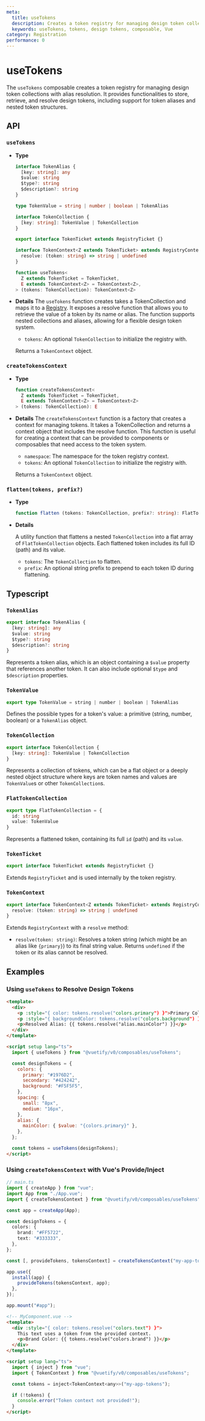 ```yaml
---
meta:
  title: useTokens
  description: Creates a token registry for managing design token collections with alias resolution.
  keywords: useTokens, tokens, design tokens, composable, Vue
category: Registration
performance: 0
---
```


# useTokens

The `useTokens` composable creates a token registry for managing design token collections with alias resolution. It provides functionalities to store, retrieve, and resolve design tokens, including support for token aliases and nested token structures.

## API

### `useTokens`

* **Type**
  ```ts
  interface TokenAlias {
    [key: string]: any
    $value: string
    $type?: string
    $description?: string
  }

  type TokenValue = string | number | boolean | TokenAlias

  interface TokenCollection {
    [key: string]: TokenValue | TokenCollection
  }

  export interface TokenTicket extends RegistryTicket {}

  interface TokenContext<Z extends TokenTicket> extends RegistryContext<Z> {
    resolve: (token: string) => string | undefined
  }

  function useTokens<
    Z extends TokenTicket = TokenTicket,
    E extends TokenContext<Z> = TokenContext<Z>,
  > (tokens: TokenCollection): TokenContext<Z>
  ```
* **Details**
  The `useTokens` function creates takes a TokenCollection and maps it to a [Registry](/composables/registration/use-registry). It exposes a resolve function that allows you to retrieve the value of a token by its name or alias. The function supports nested collections and aliases, allowing for a flexible design token system.
  - `tokens`: An optional `TokenCollection` to initialize the registry with.
  
  Returns a `TokenContext` object.

### `createTokensContext`

* **Type**
  ```ts
  function createTokensContext<
    Z extends TokenTicket = TokenTicket,
    E extends TokenContext<Z> = TokenContext<Z>
  > (tokens: TokenCollection): E
  ```
* **Details**
  The `createTokensContext` function is a factory that creates a context for managing tokens. It takes a TokenCollection and returns a context object that includes the resolve function. This function is useful for creating a context that can be provided to components or composables that need access to the token system.
  - `namespace`: The namespace for the token registry context.
  - `tokens`: An optional `TokenCollection` to initialize the registry with.
  
  Returns a `TokenContext` object.

### `flatten(tokens, prefix?)`

* **Type**

  ```ts
  function flatten (tokens: TokenCollection, prefix?: string): FlatTokenCollection[]
  ```

* **Details**

  A utility function that flattens a nested `TokenCollection` into a flat array of `FlatTokenCollection` objects. Each flattened token includes its full ID (path) and its value.
  - `tokens`: The `TokenCollection` to flatten.
  - `prefix`: An optional string prefix to prepend to each token ID during flattening.


## Typescript

### `TokenAlias`

```ts
export interface TokenAlias {
  [key: string]: any
  $value: string
  $type?: string
  $description?: string
}
```

Represents a token alias, which is an object containing a `$value` property that references another token. It can also include optional `$type` and `$description` properties.

### `TokenValue`

```ts
export type TokenValue = string | number | boolean | TokenAlias
```

Defines the possible types for a token's value: a primitive (string, number, boolean) or a `TokenAlias` object.

### `TokenCollection`

```ts
export interface TokenCollection {
  [key: string]: TokenValue | TokenCollection
}
```

Represents a collection of tokens, which can be a flat object or a deeply nested object structure where keys are token names and values are `TokenValue`s or other `TokenCollection`s.

### `FlatTokenCollection`

```ts
export type FlatTokenCollection = {
  id: string
  value: TokenValue
}
```

Represents a flattened token, containing its full `id` (path) and its `value`.

### `TokenTicket`

```ts
export interface TokenTicket extends RegistryTicket {}
```

Extends `RegistryTicket` and is used internally by the token registry.

### `TokenContext`

```ts
export interface TokenContext<Z extends TokenTicket> extends RegistryContext<Z> {
  resolve: (token: string) => string | undefined
}
```

Extends `RegistryContext` with a `resolve` method:
- `resolve(token: string)`: Resolves a token string (which might be an alias like `{primary}`) to its final string value. Returns `undefined` if the token or its alias cannot be resolved.

## Examples

### Using `useTokens` to Resolve Design Tokens

```html
<template>
  <div>
    <p :style="{ color: tokens.resolve("colors.primary") }">Primary Color Text</p>
    <p :style="{ backgroundColor: tokens.resolve("colors.background") }">Background Color Div</p>
    <p>Resolved Alias: {{ tokens.resolve("alias.mainColor") }}</p>
  </div>
</template>

<script setup lang="ts">
  import { useTokens } from "@vuetify/v0/composables/useTokens";

  const designTokens = {
    colors: {
      primary: "#1976D2",
      secondary: "#424242",
      background: "#F5F5F5",
    },
    spacing: {
      small: "8px",
      medium: "16px",
    },
    alias: {
      mainColor: { $value: "{colors.primary}" },
    },
  };

  const tokens = useTokens(designTokens);
</script>
```

### Using `createTokensContext` with Vue's Provide/Inject

```ts
// main.ts
import { createApp } from "vue";
import App from "./App.vue";
import { createTokensContext } from "@vuetify/v0/composables/useTokens";

const app = createApp(App);

const designTokens = {
  colors: {
    brand: "#FF5722",
    text: "#333333",
  },
};

const [, provideTokens, tokensContext] = createTokensContext("my-app-tokens", designTokens);

app.use({
  install(app) {
    provideTokens(tokensContext, app);
  },
});

app.mount("#app");
```

```html
<!-- MyComponent.vue -->
<template>
  <div :style="{ color: tokens.resolve("colors.text") }">
    This text uses a token from the provided context.
    <p>Brand Color: {{ tokens.resolve("colors.brand") }}</p>
  </div>
</template>

<script setup lang="ts">
  import { inject } from "vue";
  import { TokenContext } from "@vuetify/v0/composables/useTokens";

  const tokens = inject<TokenContext<any>>("my-app-tokens");

  if (!tokens) {
    console.error("Token context not provided!");
  }
</script>
```
